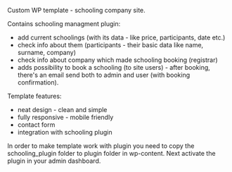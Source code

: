 Custom WP template - schooling company site.

Contains schooling managment plugin:
- add current schoolings (with its data - like price, participants, date etc.)
- check info about them (participants - their basic data like name, surname, company)
- check info about company which made schooling booking (registrar)
- adds possibility to book a schooling (to site users) - after booking, there's an email send both to admin and user
 (with booking confirmation).
 
 Template features:
- neat design - clean and simple
- fully responsive - mobile friendly
- contact form
- integration with schooling plugin

In order to make template work with plugin you need to copy the schooling_plugin folder to plugin folder in wp-content. Next activate the 
plugin in your admin dashboard.
